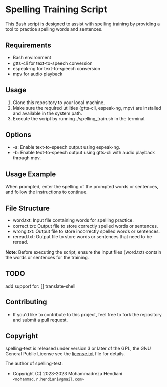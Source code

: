 # Spelling Training Script

This Bash script is designed to assist with spelling training by providing a tool to practice spelling words and sentences.

## Requirements
- Bash environment
- gtts-cli for text-to-speech conversion
- espeak-ng for text-to-speech conversion
- mpv for audio playback

## Usage
1. Clone this repository to your local machine.
2. Make sure the required utilities (gtts-cli, espeak-ng, mpv) are installed and available in the system path.
3. Execute the script by running ./spelling_train.sh in the terminal.

## Options
- -a: Enable text-to-speech output using espeak-ng.
- -b: Enable text-to-speech output using gtts-cli with audio playback through mpv.

## Usage Example
When prompted, enter the spelling of the prompted words or sentences, and follow the instructions to continue.

## File Structure
- word.txt: Input file containing words for spelling practice.
- correct.txt: Output file to store correctly spelled words or sentences.
- wrong.txt: Output file to store incorrectly spelled words or sentences.
- reread.txt: Output file to store words or sentences that need to be reread.

**Note**: Before executing the script, ensure the input files (word.txt) contain the words or sentences for the training.

## TODO
add support for:
[] translate-shell

## Contributing
- If you'd like to contribute to this project, feel free to fork the repository and submit a pull request.

## Copyright
spelling-test is released under version 3 or later of the GPL, the GNU General Public License
see the [license.txt](license.txt) file for details.

The author of spelling-test:

- Copyright (C) 2023-2023 Mohammadreza Hendiani `<mohammad.r.hendiani@gmail.com>`
